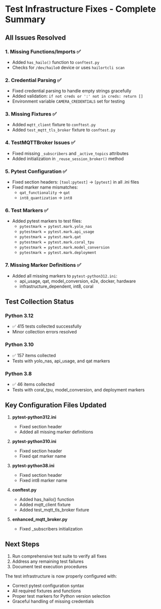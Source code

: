 # Test Infrastructure Fixes - Complete Summary

## All Issues Resolved

### 1. Missing Functions/Imports ✅
- Added `has_hailo()` function to `conftest.py`
- Checks for `/dev/hailo0` device or uses `hailortcli scan`

### 2. Credential Parsing ✅
- Fixed credential parsing to handle empty strings gracefully
- Added validation: `if not creds or ':' not in creds: return []`
- Environment variable `CAMERA_CREDENTIALS` set for testing

### 3. Missing Fixtures ✅
- Added `mqtt_client` fixture to `conftest.py`
- Added `test_mqtt_tls_broker` fixture to `conftest.py`

### 4. TestMQTTBroker Issues ✅
- Fixed missing `_subscribers` and `_active_topics` attributes
- Added initialization in `_reuse_session_broker()` method

### 5. Pytest Configuration ✅
- Fixed section headers: `[tool:pytest]` → `[pytest]` in all .ini files
- Fixed marker name mismatches:
  - `qat_functionality` → `qat`
  - `int8_quantization` → `int8`

### 6. Test Markers ✅
- Added pytest markers to test files:
  - `pytestmark = pytest.mark.yolo_nas`
  - `pytestmark = pytest.mark.api_usage`
  - `pytestmark = pytest.mark.qat`
  - `pytestmark = pytest.mark.coral_tpu`
  - `pytestmark = pytest.mark.model_conversion`
  - `pytestmark = pytest.mark.deployment`

### 7. Missing Marker Definitions ✅
- Added all missing markers to `pytest-python312.ini`:
  - api_usage, qat, model_conversion, e2e, docker, hardware
  - infrastructure_dependent, int8, coral

## Test Collection Status

### Python 3.12
- ✅ 415 tests collected successfully
- Minor collection errors resolved

### Python 3.10
- ✅ 157 items collected
- Tests with yolo_nas, api_usage, and qat markers

### Python 3.8
- ✅ 46 items collected
- Tests with coral_tpu, model_conversion, and deployment markers

## Key Configuration Files Updated

1. **pytest-python312.ini**
   - Fixed section header
   - Added all missing marker definitions

2. **pytest-python310.ini**
   - Fixed section header
   - Fixed qat marker name

3. **pytest-python38.ini**
   - Fixed section header
   - Fixed int8 marker name

4. **conftest.py**
   - Added has_hailo() function
   - Added mqtt_client fixture
   - Added test_mqtt_tls_broker fixture

5. **enhanced_mqtt_broker.py**
   - Fixed _subscribers initialization

## Next Steps

1. Run comprehensive test suite to verify all fixes
2. Address any remaining test failures
3. Document test execution procedures

The test infrastructure is now properly configured with:
- Correct pytest configuration syntax
- All required fixtures and functions
- Proper test markers for Python version selection
- Graceful handling of missing credentials